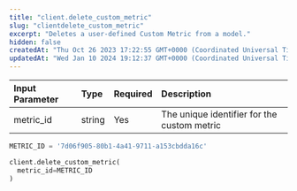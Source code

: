 ```yaml
---
title: "client.delete_custom_metric"
slug: "clientdelete_custom_metric"
excerpt: "Deletes a user-defined Custom Metric from a model."
hidden: false
createdAt: "Thu Oct 26 2023 17:22:55 GMT+0000 (Coordinated Universal Time)"
updatedAt: "Wed Jan 10 2024 19:12:37 GMT+0000 (Coordinated Universal Time)"
---
```

| Input Parameter | Type   | Required | Description                                 |
| :-------------- | :----- | :------- | :------------------------------------------ |
| metric_id       | string | Yes      | The unique identifier for the custom metric |

```python Usage
METRIC_ID = '7d06f905-80b1-4a41-9711-a153cbdda16c'

client.delete_custom_metric(
  metric_id=METRIC_ID
)
```
